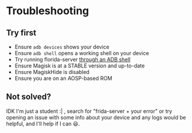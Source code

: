 # Troubleshooting

## Try first
- Ensure `adb devices` shows your device
- Ensure `adb shell` opens a working shell on your device
- Try running florida-server [through an ADB shell](https://www.frida.re/docs/android/)
- Ensure Magisk is at a STABLE version and up-to-date
- Ensure MagiskHide is disabled
- Ensure you are on an AOSP-based ROM

## Not solved?
IDK I'm just a student :| , search for "frida-server + your error" or try opening an issue with some info about your device and any logs would be helpful, and I'll help if I can 😃.